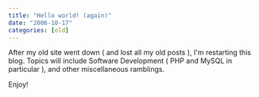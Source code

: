 ```yaml
---
title: "Hello world! (again)"
date: "2006-10-17"
categories: [old]
---
```


After my old site went down ( and lost all my old posts ), I'm restarting this blog. Topics will include Software Development ( PHP and MySQL in particular ), and other miscellaneous ramblings.

Enjoy!
